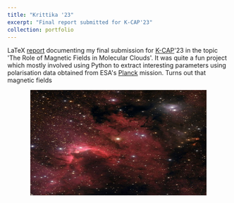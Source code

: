 ```yaml
---
title: "Krittika '23"
excerpt: "Final report submitted for K-CAP'23"
collection: portfolio
---
```


LaTeX [report](https://DebasishPanda529.github.io/pdfs/magnetic-fields-and-stardust.pdf) documenting my final submission for [K-CAP](https://krittikaiitb.github.io/)'23 in the topic 'The Role of Magnetic Fields in Molecular Clouds'. It was quite a fun project which mostly involved using Python to extract interesting parameters using polarisation data obtained from ESA's [Planck](https://www.esa.int/Enabling_Support/Operations/Planck) mission. Turns out that magnetic fields 

<p align="center">
  <img src='/images/cosmos.jpg' width='400' height='240'>
</p>